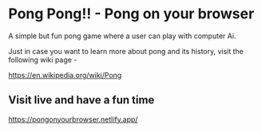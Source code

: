 # Pong Pong!! - Pong on your browser
A simple but fun pong game where a user can play with computer Ai. 

Just in case you want to learn more about pong and its history, visit the following wiki page -

https://en.wikipedia.org/wiki/Pong

## Visit live and have a fun time
https://pongonyourbrowser.netlify.app/
